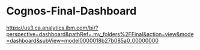 # Cognos-Final-Dashboard
https://us3.ca.analytics.ibm.com/bi/?perspective=dashboard&pathRef=.my_folders%2FFinal&action=view&mode=dashboard&subView=model0000018b27b085a0_00000000
